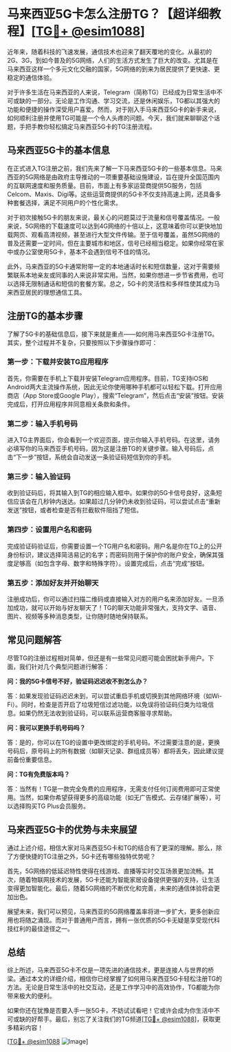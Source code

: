 # 马来西亚5G卡怎么注册TG？【超详细教程】[[TG💪+ @esim1088](https://t.me/s/esim1088)]

近年来，随着科技的飞速发展，通信技术也迎来了翻天覆地的变化。从最初的2G、3G，到如今普及的5G网络，人们的生活方式发生了巨大的改变。尤其是在马来西亚这样一个多元文化交融的国家，5G网络的到来为居民提供了更快速、更稳定的通信体验。

对于许多生活在马来西亚的人来说，Telegram（简称TG）已经成为日常生活中不可或缺的一部分。无论是工作沟通、学习交流，还是休闲娱乐，TG都以其强大的功能和便捷的操作深受用户喜爱。然而，对于刚入手马来西亚5G卡的新手来说，如何顺利注册并使用TG可能是一个令人头疼的问题。今天，我们就来聊聊这个话题，手把手教你轻松搞定马来西亚5G卡的TG注册流程。

## **马来西亚5G卡的基本信息**

在正式进入TG注册之前，我们先来了解一下马来西亚5G卡的一些基本信息。马来西亚的5G网络是由政府主导推动的一项重要基础设施建设，旨在提升全国范围内的互联网速度和服务质量。目前，市面上有多家运营商提供5G服务，包括Celcom、Maxis、Digi等。这些运营商提供的5G卡不仅支持高速上网，还具备多种套餐选择，满足不同用户的个性化需求。

对于初次接触5G卡的朋友来说，最关心的问题莫过于流量和信号覆盖情况。一般来说，5G网络的下载速度可以达到4G网络的十倍以上，这意味着你可以更快地加载网页、观看高清视频，甚至进行大型文件传输。至于信号覆盖，虽然5G网络的普及还需要一定时间，但在主要城市和地区，信号已经相当稳定。如果你经常在家中或办公室使用5G卡，基本不会遇到信号不佳的情况。

此外，马来西亚的5G卡通常附带一定的本地通话时长和短信数量，这对于需要频繁联系本地亲友或同事的人来说非常实用。当然，如果你想进一步节省费用，也可以选择无限制通话和短信的套餐方案。总之，5G卡的灵活性和多样性使其成为马来西亚居民的理想通信工具。

## 注册TG的基本步骤

了解了5G卡的基础信息后，接下来就是重点——如何用马来西亚5G卡注册TG。其实，整个过程并不复杂，只要按照以下步骤操作即可：

### 第一步：下载并安装TG应用程序

首先，你需要在手机上下载并安装Telegram应用程序。目前，TG支持iOS和Android两大主流操作系统，因此无论你使用哪种手机都可以轻松下载。打开应用商店（App Store或Google Play），搜索“Telegram”，然后点击“安装”按钮。安装完成后，打开应用程序并同意相关条款和条件。

### 第二步：输入手机号码

进入TG主界面后，你会看到一个欢迎页面，提示你输入手机号码。在这里，请务必填写你的马来西亚手机号码，因为这是注册TG的关键步骤。输入号码后，点击“下一步”按钮，系统会自动发送一条验证码短信到你的手机。

### 第三步：输入验证码

收到验证码后，将其输入到TG的相应输入框中。如果你的5G卡信号良好，这条短信应该会在几秒钟内送达。如果超过几分钟仍未收到验证码，可以尝试点击“重新发送”按钮，或者检查是否有拦截软件阻挡了短信。

### 第四步：设置用户名和密码

完成验证码验证后，你需要设置一个TG用户名和密码。用户名是你在TG上的公开身份标识，建议选择简洁易记的名字；而密码则用于保护你的账户安全，确保其强度足够高（如包含字母、数字和特殊字符）。设置完成后，点击“完成”按钮。

### 第五步：添加好友并开始聊天

注册成功后，你可以通过扫描二维码或直接输入对方的用户名来添加好友。一旦添加成功，就可以开始与好友聊天了！TG的聊天功能非常强大，支持文字、语音、图片、视频等多种消息类型，让你随时随地保持联系。

## 常见问题解答

尽管TG的注册过程相对简单，但还是有一些常见问题可能会困扰新手用户。下面，我们针对几个典型问题进行解答：

**问：我的5G卡信号不好，验证码迟迟收不到怎么办？**

答：如果发现验证码迟迟未到，可以尝试重启手机或切换到其他网络环境（如Wi-Fi）。同时，检查是否开启了垃圾短信过滤功能，以免误将验证码归类为垃圾信息。如果仍然无法收到验证码，可以联系运营商客服寻求帮助。

**问：我可以更换手机号码吗？**

答：是的，你可以在TG的设置中更改绑定的手机号码。不过需要注意的是，更换号码后，原号码上的所有数据（如聊天记录、群组成员等）都将丢失，因此建议提前备份重要信息。

**问：TG有免费版本吗？**

答：当然有！TG是一款完全免费的应用程序，无需支付任何订阅费用即可正常使用。当然，如果你希望获得更多的高级功能（如无广告模式、云存储扩展等），可以选择购买TG Plus会员服务。

## **马来西亚5G卡的优势与未来展望**

通过上述介绍，相信大家对马来西亚5G卡和TG的结合有了更深的理解。那么，除了方便快捷的TG注册之外，5G卡还有哪些独特优势呢？

首先，5G网络的低延迟特性使得在线游戏、直播等实时交互场景更加流畅。其次，随着物联网技术的发展，5G卡还能为智能家居设备提供更强的支持，让生活变得更加智能化。最后，随着5G网络的不断优化和完善，未来的通信体验将会更加出色。

展望未来，我们可以预见，马来西亚的5G网络覆盖率将进一步扩大，更多创新应用也将随之涌现。而对于普通用户而言，拥有一张优质的5G卡无疑是享受现代科技红利的最佳途径之一。

## 总结

综上所述，马来西亚5G卡不仅是一项先进的通信技术，更是连接人与世界的桥梁。通过本文的详细介绍，相信你已经掌握了如何用马来西亚5G卡轻松注册TG的方法。无论是日常生活中的社交互动，还是工作学习中的高效协作，TG都能为你带来极大的便利。

如果你还在犹豫是否要入手一张5G卡，不妨试试看吧！它或许会成为你生活中不可或缺的好帮手。最后，别忘了关注我们的TG频道[[TG💪+ @esim1088](https://t.me/s/esim1088)]，获取更多精彩内容！

[[TG💪+ @esim1088](https://t.me/s/esim1088) ![Image](https://i.postimg.cc/4NQfJmqS/Snipaste-2025-05-13-00-14-12.png)]